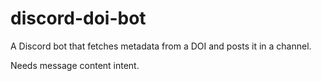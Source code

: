# discord-doi-bot

A Discord bot that fetches metadata from a DOI and posts it in a channel.

Needs message content intent.
